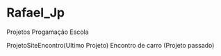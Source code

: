 # Rafael_Jp
Projetos Progamação Escola

ProjetoSiteEncontro(Ultimo Projeto)
Encontro de carro (Projeto passado)
